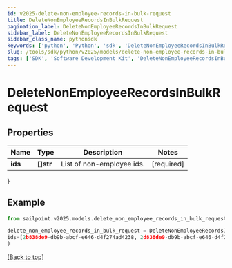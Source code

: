 ```yaml
---
id: v2025-delete-non-employee-records-in-bulk-request
title: DeleteNonEmployeeRecordsInBulkRequest
pagination_label: DeleteNonEmployeeRecordsInBulkRequest
sidebar_label: DeleteNonEmployeeRecordsInBulkRequest
sidebar_class_name: pythonsdk
keywords: ['python', 'Python', 'sdk', 'DeleteNonEmployeeRecordsInBulkRequest', 'V2025DeleteNonEmployeeRecordsInBulkRequest'] 
slug: /tools/sdk/python/v2025/models/delete-non-employee-records-in-bulk-request
tags: ['SDK', 'Software Development Kit', 'DeleteNonEmployeeRecordsInBulkRequest', 'V2025DeleteNonEmployeeRecordsInBulkRequest']
---
```


# DeleteNonEmployeeRecordsInBulkRequest


## Properties

Name | Type | Description | Notes
------------ | ------------- | ------------- | -------------
**ids** | **[]str** | List of non-employee ids. | [required]
}

## Example

```python
from sailpoint.v2025.models.delete_non_employee_records_in_bulk_request import DeleteNonEmployeeRecordsInBulkRequest

delete_non_employee_records_in_bulk_request = DeleteNonEmployeeRecordsInBulkRequest(
ids=[2b838de9-db9b-abcf-e646-d4f274ad4238, 2d838de9-db9b-abcf-e646-d4f274ad4238]
)

```
[[Back to top]](#) 

